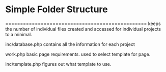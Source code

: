 
# Simple Folder Structure
================================================
keeps the number of individual files created and accessed for individual projects to a minimal.


inc/database.php 
contains all the information for each project

work.php
basic page requirements. used to select template for page.

inc/template.php
figures out what template to use.

